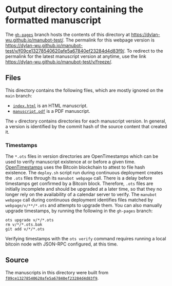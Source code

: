 # Output directory containing the formatted manuscript

The [`gh-pages`](https://github.com/dylan-wu/manubot-test/tree/gh-pages) branch hosts the contents of this directory at <https://dylan-wu.github.io/manubot-test/>.
The permalink for this webpage version is <https://dylan-wu.github.io/manubot-test/v/f09ce13278540620afe5a67840ef23284d4d83f9/>.
To redirect to the permalink for the latest manuscript version at anytime, use the link <https://dylan-wu.github.io/manubot-test/v/freeze/>.

## Files

This directory contains the following files, which are mostly ignored on the `main` branch:

+ [`index.html`](index.html) is an HTML manuscript.
+ [`manuscript.pdf`](manuscript.pdf) is a PDF manuscript.

The `v` directory contains directories for each manuscript version.
In general, a version is identified by the commit hash of the source content that created it.

### Timestamps

The `*.ots` files in version directories are OpenTimestamps which can be used to verify manuscript existence at or before a given time.
[OpenTimestamps](https://opentimestamps.org/) uses the Bitcoin blockchain to attest to file hash existence.
The `deploy.sh` script run during continuous deployment creates the `.ots` files through its `manubot webpage` call.
There is a delay before timestamps get confirmed by a Bitcoin block.
Therefore, `.ots` files are initially incomplete and should be upgraded at a later time, so that they no longer rely on the availability of a calendar server to verify.
The `manubot webpage` call during continuous deployment identifies files matched by `webpage/v/**/*.ots` and attempts to upgrade them.
You can also manually upgrade timestamps, by running the following in the `gh-pages` branch:

```shell
ots upgrade v/*/*.ots
rm v/*/*.ots.bak
git add v/*/*.ots
```

Verifying timestamps with the `ots verify` command requires running a local bitcoin node with JSON-RPC configured, at this time.

## Source

The manuscripts in this directory were built from
[`f09ce13278540620afe5a67840ef23284d4d83f9`](https://github.com/dylan-wu/manubot-test/commit/f09ce13278540620afe5a67840ef23284d4d83f9).
